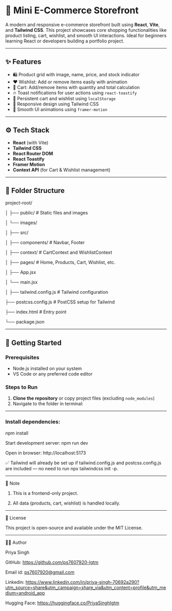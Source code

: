 # 🛒 Mini E-Commerce Storefront

A modern and responsive e-commerce storefront built using **React**, **Vite**, and **Tailwind CSS**. This project showcases core shopping functionalities like product listing, cart, wishlist, and smooth UI interactions. Ideal for beginners learning React or developers building a portfolio project.

---

## ✨ Features

- 🛍️ Product grid with image, name, price, and stock indicator
- ❤️ Wishlist: Add or remove items easily with animation
- 🛒 Cart: Add/remove items with quantity and total calculation
- 🔥 Toast notifications for user actions using `react-toastify`
- 💾 Persistent cart and wishlist using `localStorage`
- 📱 Responsive design using Tailwind CSS
- 🎨 Smooth UI animations using `framer-motion`

---

## ⚙️ Tech Stack

- **React** (with Vite)
- **Tailwind CSS**
- **React Router DOM**
- **React Toastify**
- **Framer Motion**
- **Context API** (for Cart & Wishlist management)

---

## 📁 Folder Structure

project-root/

│
├── public/ # Static files and images

│ └── images/

│
├── src/

│ ├── components/ # Navbar, Footer

│ ├── context/ # CartContext and WishlistContext

│ ├── pages/ # Home, Products, Cart, Wishlist, etc.

│ ├── App.jsx

│ └── main.jsx

│
├── tailwind.config.js # Tailwind configuration

├── postcss.config.js # PostCSS setup for Tailwind

├── index.html # Entry point

└── package.json

---

## 🚀 Getting Started

### Prerequisites

- Node.js installed on your system
- VS Code or any preferred code editor

### Steps to Run

1. **Clone the repository** or copy project files (excluding `node_modules`)
2. Navigate to the folder in terminal:

---

### Install dependencies:

npm install

Start development server:
npm run dev

Open in browser:
http://localhost:5173

✅ Tailwind will already be set up if tailwind.config.js and postcss.config.js are included — no need to run npx tailwindcss init -p.

---

📌 Note

1. This is a frontend-only project.

2. All data (products, cart, wishlist) is handled locally.

---

📄 License

This project is open-source and available under the MIT License.

---

🙋‍♀️ Author

Priya Singh

GitHub: https://github.com/ps7607920-lgtm

Email id: ps7607920@gmail.com

Linkedin: https://www.linkedin.com/in/priya-singh-70692a290?utm_source=share&utm_campaign=share_via&utm_content=profile&utm_medium=android_app

Hugging Face: https://huggingface.co/PriyaSinghlgtm






